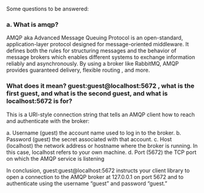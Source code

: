 Some questions to be answered:

### a. What is amqp? 

AMQP aka Advanced Message Queuing Protocol is an open-standard, application-layer protocol designed for message-oriented middleware. It defines both the rules for structuring messages and the behavior of message brokers which enables different systems to exchange information reliably and asynchronously. By using a broker like RabbitMQ, AMQP provides guaranteed delivery, flexible routing , and more. 

### What does it mean? guest:guest@localhost:5672 , what is the first guest, and what is the second guest, and what is localhost:5672 is for?  

This is a URI-style connection string that tells an AMQP client how to reach and authenticate with the broker:

a. Username (guest) the account name used to log in to the broker.
b. Password (guest) the secret associated with that account.
c. Host (localhost) the network address or hostname where the broker is running. In this case, localhost refers to your own machine.
d. Port (5672) the TCP port on which the AMQP service is listening 

In conclusion, guest:guest@localhost:5672 instructs your client library to open a connection to the AMQP broker at 127.0.0.1 on port 5672 and to authenticate using the username “guest” and password “guest.”
